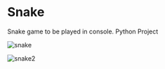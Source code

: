 # Snake
Snake game to be played in console. Python Project

![snake](https://cloud.githubusercontent.com/assets/24818991/22006176/faa430c6-dc36-11e6-9719-b436af2c8b6f.png)

![snake2](https://cloud.githubusercontent.com/assets/24818991/22006225/4e0c1e4a-dc37-11e6-9bad-6ad26d30a8c7.png)
